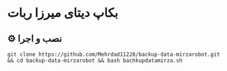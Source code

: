 # بکاپ دیتای میرزا ربات #

## ⚙️ نصب و اجرا

```
git clone https://github.com/Mehrdad11228/backup-data-mirzarobot.git && cd backup-data-mirzarobot && bash bachkupdatamirza.sh
